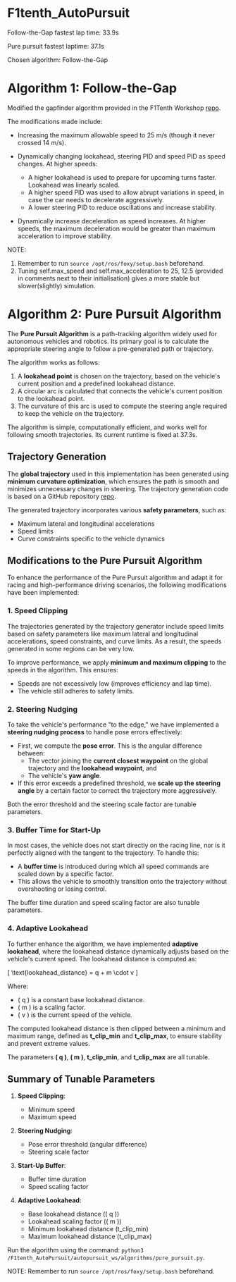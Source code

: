 # F1tenth_AutoPursuit

Follow-the-Gap fastest lap time: 33.9s

Pure pursuit fastest laptime: 37.1s

Chosen algorithm: Follow-the-Gap


# Algorithm 1: Follow-the-Gap
Modified the gapfinder algorithm provided in the F1Tenth Workshop [repo](https://github.com/NTU-Autonomous-Racing-Team/F1Tenth_Workshop/blob/main/f1tenth_simulator/gap_finder_base.py).

The modifications made include:

- Increasing the maximum allowable speed to 25 m/s (though it never crossed 14 m/s).
- Dynamically changing lookahead, steering PID and speed PID as speed changes. At higher speeds:

    - A higher lookahead is used to prepare for upcoming turns faster. Lookahead was linearly scaled.
    - A higher speed PID was used to allow abrupt variations in speed, in case the car needs to decelerate aggressively.
    - A lower steering PID to reduce oscillations and increase stability.

- Dynamically increase deceleration as speed increases. At higher speeds, the maximum deceleration would be greater than maximum acceleration to improve stability.

NOTE: 
1. Remember to run `source /opt/ros/foxy/setup.bash` beforehand.
2. Tuning self.max_speed and self.max_acceleration to 25, 12.5 (provided in comments next to their initialisation) gives a more stable but slower(slightly) simulation.

# Algorithm 2: Pure Pursuit Algorithm

The **Pure Pursuit Algorithm** is a path-tracking algorithm widely used for autonomous vehicles and robotics. Its primary goal is to calculate the appropriate steering angle to follow a pre-generated path or trajectory.

The algorithm works as follows:
1. A **lookahead point** is chosen on the trajectory, based on the vehicle's current position and a predefined lookahead distance.
2. A circular arc is calculated that connects the vehicle's current position to the lookahead point.
3. The curvature of this arc is used to compute the steering angle required to keep the vehicle on the trajectory.

The algorithm is simple, computationally efficient, and works well for following smooth trajectories. Its current runtime is fixed at 37.3s.

## Trajectory Generation
The **global trajectory** used in this implementation has been generated using **minimum curvature optimization**, which ensures the path is smooth and minimizes unnecessary changes in steering. The trajectory generation code is based on a GitHub repository [repo](https://github.com/TUMFTM/global_racetrajectory_optimization.git).

The generated trajectory incorporates various **safety parameters**, such as:
- Maximum lateral and longitudinal accelerations
- Speed limits
- Curve constraints specific to the vehicle dynamics

## Modifications to the Pure Pursuit Algorithm
To enhance the performance of the Pure Pursuit algorithm and adapt it for racing and high-performance driving scenarios, the following modifications have been implemented:

### 1. Speed Clipping
The trajectories generated by the trajectory generator include speed limits based on safety parameters like maximum lateral and longitudinal accelerations, speed constraints, and curve limits. As a result, the speeds generated in some regions can be very low.

To improve performance, we apply **minimum and maximum clipping** to the speeds in the algorithm. This ensures:
- Speeds are not excessively low (improves efficiency and lap time).
- The vehicle still adheres to safety limits.

### 2. Steering Nudging
To take the vehicle's performance "to the edge," we have implemented a **steering nudging process** to handle pose errors effectively:
- First, we compute the **pose error**. This is the angular difference between:
  - The vector joining the **current closest waypoint** on the global trajectory and the **lookahead waypoint**, and
  - The vehicle's **yaw angle**.
- If this error exceeds a predefined threshold, we **scale up the steering angle** by a certain factor to correct the trajectory more aggressively.

Both the error threshold and the steering scale factor are tunable parameters.

### 3. Buffer Time for Start-Up
In most cases, the vehicle does not start directly on the racing line, nor is it perfectly aligned with the tangent to the trajectory. To handle this:
- A **buffer time** is introduced during which all speed commands are scaled down by a specific factor.
- This allows the vehicle to smoothly transition onto the trajectory without overshooting or losing control.

The buffer time duration and speed scaling factor are also tunable parameters.

### 4. Adaptive Lookahead
To further enhance the algorithm, we have implemented **adaptive lookahead**, where the lookahead distance dynamically adjusts based on the vehicle's current speed. The lookahead distance is computed as:

\[
\text{lookahead\_distance} = q + m \cdot v
\]

Where:
- \( q \) is a constant base lookahead distance.
- \( m \) is a scaling factor.
- \( v \) is the current speed of the vehicle.

The computed lookahead distance is then clipped between a minimum and maximum range, defined as **t\_clip\_min** and **t\_clip\_max**, to ensure stability and prevent extreme values.

The parameters **\( q \)**, **\( m \)**, **t\_clip\_min**, and **t\_clip\_max** are all tunable.

## Summary of Tunable Parameters
1. **Speed Clipping**:
   - Minimum speed
   - Maximum speed

2. **Steering Nudging**:
   - Pose error threshold (angular difference)
   - Steering scale factor

3. **Start-Up Buffer**:
   - Buffer time duration
   - Speed scaling factor

4. **Adaptive Lookahead**:
   - Base lookahead distance (\( q \))
   - Lookahead scaling factor (\( m \))
   - Minimum lookahead distance (t\_clip\_min)
   - Maximum lookahead distance (t\_clip\_max)

Run the algorithm using the command:
`python3 /F1tenth_AutoPursuit/autopursuit_ws/algorithms/pure_pursuit.py`.

NOTE: Remember to run `source /opt/ros/foxy/setup.bash` beforehand.